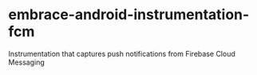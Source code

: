 # embrace-android-instrumentation-fcm

Instrumentation that captures push notifications from Firebase Cloud Messaging
